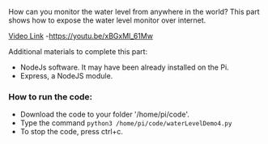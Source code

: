 
How can you monitor the water level from anywhere in the world? This part shows how to expose the water level monitor over internet.

[Video Link](https://youtu.be/xBGxMl_61Mw) -https://youtu.be/xBGxMl_61Mw

Additional materials to complete this part:

- NodeJs software. It may have been already installed on the Pi.
- Express, a NodeJS module.


### How to run the code:

- Download the code to your folder '/home/pi/code'.
- Type the command `python3 /home/pi/code/waterLevelDemo4.py`
- To stop the code, press ctrl+c.
